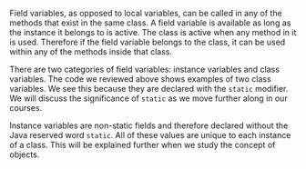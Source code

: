 Field variables, as opposed to local variables, can be called in any of the methods that exist in the same class. A field variable is available as long as the instance it belongs to is active. The class is active when any method in it is used. Therefore if the field variable belongs to the class, it can be used within any of the methods inside that class.

There are two categories of field variables: instance variables and class variables. The code we reviewed above shows examples of two class variables. We see this because they are declared with the `static` modifier. We will discuss the significance of `static` as we move further along in our courses.

Instance variables are non-static fields and therefore declared without the Java reserved word `static`. All of these values are unique to each instance of a class. This will be explained further when we study the concept of objects.

